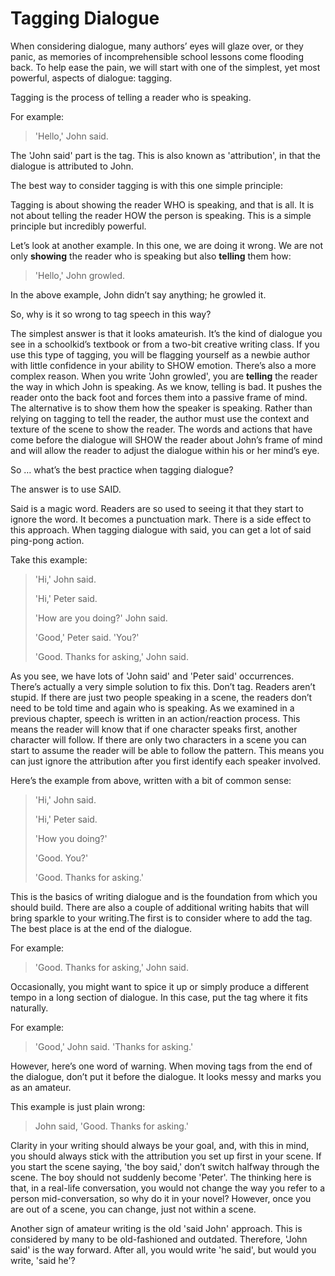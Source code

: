 # Tagging Dialogue
When considering dialogue, many authors’ eyes will glaze over, or they panic, as memories of incomprehensible school lessons come flooding back. 
To help ease the pain, we will start with one of the simplest, yet most powerful, aspects of dialogue: tagging.

Tagging is the process of telling a reader who is speaking. 

For example:

> 'Hello,' John said.

The 'John said' part is the tag. This is also known as 'attribution', in that the dialogue is attributed to John.

The best way to consider tagging is with this one simple principle:

Tagging is about showing the reader WHO is speaking, and that is all. It is not about telling the reader HOW the person is speaking. This is a simple principle but incredibly powerful.

Let’s look at another example. In this one, we are doing it wrong. We are not only **showing** the reader who is speaking but also **telling** them how:

> 'Hello,' John growled.

In the above example, John didn’t say anything; he growled it.

So, why is it so wrong to tag speech in this way?

The simplest answer is that it looks amateurish. It’s the kind of dialogue you see in a schoolkid’s textbook or from a two-bit creative writing class. If you use this type of tagging, you will be flagging yourself as a newbie author with little confidence in your ability to SHOW emotion. There’s also a more complex reason. When you write 'John growled', you are **telling** the reader the way in which John is speaking. As we know, telling is bad. It pushes the reader onto the back foot and forces them into a passive frame of mind. The alternative is to show them how the speaker is speaking. Rather than relying on tagging to tell the reader, the author must use the context and texture of the scene to show the reader. The words and actions that have come before the dialogue will SHOW the reader about John’s frame of mind and will allow the reader to adjust the dialogue within his or her mind’s eye.

So … what’s the best practice when tagging dialogue?

The answer is to use SAID.

Said is a magic word. Readers are so used to seeing it that they start to ignore the word. It becomes a punctuation mark. There is a side effect to this approach. When tagging dialogue with said, you can get a lot of said ping-pong action. 

Take this example:

> 'Hi,' John said.
> 
> 'Hi,' Peter said.
> 
> 'How are you doing?' John said.
> 
> 'Good,' Peter said. 'You?'
> 
> 'Good. Thanks for asking,' John said.

As you see, we have lots of 'John said' and 'Peter said' occurrences. There’s actually a very simple solution to fix this. Don’t tag.
Readers aren’t stupid. If there are just two people speaking in a scene, the readers don’t need to be told time and again who is speaking. 
As we examined in a previous chapter, speech is written in an action/reaction process. This means the reader will know that if one character speaks first, another character will follow. If there are only two characters in a scene you can start to assume the reader will be able to follow the pattern. 
This means you can just ignore the attribution after you first identify each speaker involved.

Here’s the example from above, written with a bit of common sense:

> 'Hi,' John said.
> 
> 'Hi,' Peter said.
> 
> 'How you doing?'
> 
> 'Good. You?'
> 
> 'Good. Thanks for asking.'

This is the basics of writing dialogue and is the foundation from which you should build. There are also a couple of additional writing habits that will bring sparkle to your writing.The first is to consider where to add the tag. The best place is at the end of the dialogue. 

For example:

> 'Good. Thanks for asking,' John said.

Occasionally, you might want to spice it up or simply produce a different tempo in a long section of dialogue. In this case, put the tag where it fits naturally. 

For example:

> 'Good,' John said. 'Thanks for asking.'

However, here’s one word of warning. When moving tags from the end of the dialogue, don’t put it before the dialogue. It looks messy and marks you as an amateur. 

This example is just plain wrong:

> John said, 'Good. Thanks for asking.'

Clarity in your writing should always be your goal, and, with this in mind, you should always stick with the attribution you set up first in your scene. If you start the scene saying, 'the boy said,' don’t switch halfway through the scene. The boy should not suddenly become 'Peter'. The thinking here is that, in a real-life conversation, you would not change the way you refer to a person mid-conversation, so why do it in your novel? However, once you are out of a scene, you can change, just not within a scene.

Another sign of amateur writing is the old 'said John' approach. This is considered by many to be old-fashioned and outdated. Therefore, 'John said' is the way forward. After all, you would write 'he said', but would you write, 'said he'?